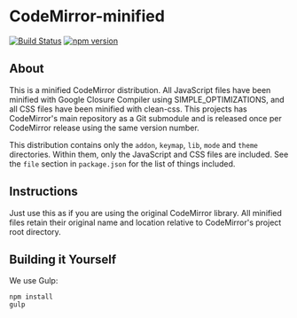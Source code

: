 # CodeMirror-minified
[![Build Status](https://travis-ci.org/Dominator008/CodeMirror-minified.svg?branch=master)](https://travis-ci.org/Dominator008/CodeMirror-minified) [![npm version](https://badge.fury.io/js/codemirror-minified.svg)](https://badge.fury.io/js/codemirror-minified)

## About
This is a minified CodeMirror distribution. All JavaScript files have been minified with Google Closure Compiler using SIMPLE_OPTIMIZATIONS, and all CSS files have been minified with clean-css. This projects has CodeMirror's main repository as a Git submodule and is released once per CodeMirror release using the same version number.

This distribution contains only the `addon`, `keymap`, `lib`, `mode` and `theme` directories. Within them, only the JavaScript and CSS files are included. See the `file` section in `package.json` for the list of things included.

## Instructions
Just use this as if you are using the original CodeMirror library. All minified files retain their original name and location relative to CodeMirror's project root directory.

## Building it Yourself
We use Gulp:
```
npm install
gulp
```
